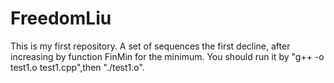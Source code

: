# FreedomLiu
This is my first repository.
A set of sequences the first decline, after increasing by function FinMin for the minimum.
You should run it by "g++ -o test1.o test1.cpp",then "./test1.o".
